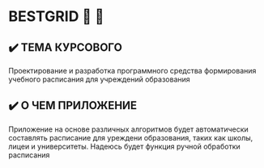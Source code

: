 # BESTGRID 🚀 📅 

## ✔️ ТЕМА КУРСОВОГО

  Проектирование и разработка программного средства формирования учебного расписания для учреждений образования

## ✔️ О ЧЕМ ПРИЛОЖЕНИЕ
  
  Приложение на основе различных алгоритмов будет автоматически составлять расписание для уреждени образования, таких как школы, лицеи и университеты. Надеюсь будет функция ручной обработки расписания